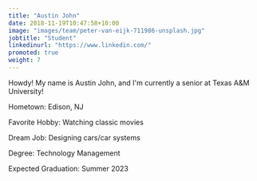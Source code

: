 ```yaml
---
title: "Austin John"
date: 2018-11-19T10:47:58+10:00
image: "images/team/peter-van-eijk-711986-unsplash.jpg"
jobtitle: "Student"
linkedinurl: "https://www.linkedin.com/"
promoted: true
weight: 7
---
```


Howdy! My name is Austin John, and I'm currently a senior at Texas A&M University!

Hometown: Edison, NJ

Favorite Hobby: Watching classic movies

Dream Job: Designing cars/car systems

Degree: Technology Management

Expected Graduation: Summer 2023
